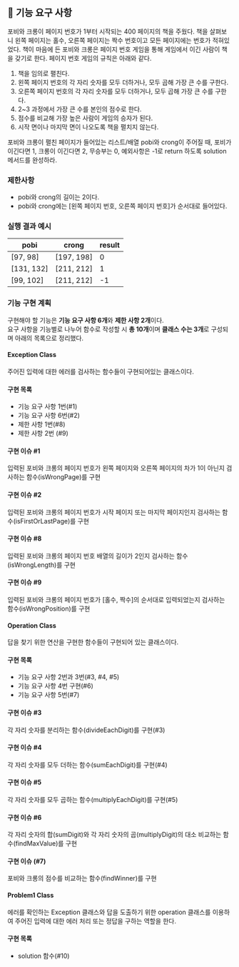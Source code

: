 ## 🚀 기능 요구 사항

포비와 크롱이 페이지 번호가 1부터 시작되는 400 페이지의 책을 주웠다. 책을 살펴보니 왼쪽 페이지는 홀수, 오른쪽 페이지는 짝수 번호이고 모든 페이지에는 번호가 적혀있었다. 책이 마음에 든 포비와 크롱은 페이지 번호 게임을 통해 게임에서 이긴 사람이 책을 갖기로 한다. 페이지 번호 게임의 규칙은 아래와 같다.

1. 책을 임의로 펼친다.
2. 왼쪽 페이지 번호의 각 자리 숫자를 모두 더하거나, 모두 곱해 가장 큰 수를 구한다.
3. 오른쪽 페이지 번호의 각 자리 숫자를 모두 더하거나, 모두 곱해 가장 큰 수를 구한다.
4. 2~3 과정에서 가장 큰 수를 본인의 점수로 한다.
5. 점수를 비교해 가장 높은 사람이 게임의 승자가 된다.
6. 시작 면이나 마지막 면이 나오도록 책을 펼치지 않는다.

포비와 크롱이 펼친 페이지가 들어있는 리스트/배열 pobi와 crong이 주어질 때, 포비가 이긴다면 1, 크롱이 이긴다면 2, 무승부는 0, 예외사항은 -1로 return 하도록 solution 메서드를 완성하라.

### 제한사항

- pobi와 crong의 길이는 2이다.
- pobi와 crong에는 [왼쪽 페이지 번호, 오른쪽 페이지 번호]가 순서대로 들어있다.

### 실행 결과 예시

| pobi | crong | result |
| --- | --- | --- |
| [97, 98] | [197, 198] | 0 |
| [131, 132] | [211, 212] | 1 |
| [99, 102] | [211, 212] | -1 |

### 기능 구현 계획

구현해야 할 기능은 **기능 요구 사항 6개**와 **제한 사항 2개**이다.  
요구 사항을 기능별로 나누어 함수로 작성할 시 **총 10개**이며 **클래스 수는 3개**로 구성되며 아래의 목록으로 정리했다.

#### Exception Class
주어진 입력에 대한 에러를 검사하는 함수들이 구현되어있는 클래스이다.

#### 구현 목록
- 기능 요구 사항 1번(#1)
- 기능 요구 사항 6번(#2)
- 제한 사항 1번(#8)
- 제한 사항 2번 (#9)

#### 구현 이슈 #1
입력된 포비와 크롱의 페이지 번호가 왼쪽 페이지와 오른쪽 페이지의 차가 1이 아닌지 검사하는 함수(isWrongPage)를 구현

#### 구현 이슈 #2
입력된 포비와 크롱의 페이지 번호가 시작 페이지 또는 마지막 페이지인지 검사하는 함수(isFirstOrLastPage)를 구현

#### 구현 이슈 #8
입력된 포비와 크롱의 페이지 번호 배열의 길이가 2인지 검사하는 함수(isWrongLength)를 구현

#### 구현 이슈 #9
입력된 포비와 크롱의 페이지 번호가 [홀수, 짝수]의 순서대로 입력되었는지 검사하는 함수(isWrongPosition)를 구현

#### Operation Class
답을 찾기 위한 연산을 구현한 함수들이 구현되어 있는 클래스이다.

#### 구현 목록
- 기능 요구 사항 2번과 3번(#3, #4, #5)
- 기능 요구 사항 4번 구현(#6)
- 기능 요구 사항 5번(#7)

#### 구현 이슈 #3
각 자리 숫자를 분리하는 함수(divideEachDigit)를 구현(#3)

#### 구현 이슈 #4
각 자리 숫자를 모두 더하는 함수(sumEachDigit)를 구현(#4)

#### 구현 이슈 #5
각 자리 숫자를 모두 곱하는 함수(multiplyEachDigit)를 구현(#5)

#### 구현 이슈 #6
각 자리 숫자의 합(sumDigit)와 각 자리 숫자의 곱(multiplyDigit)의 대소 비교하는 함수(findMaxValue)를 구현

#### 구현 이슈 (#7)
포비와 크롱의 점수를 비교하는 함수(findWinner)를 구현

#### Problem1 Class
에러를 확인하는 Exception 클래스와 답을 도출하기 위한 operation 클래스를 이용하여 주어진 입력에 대한 에러 처리 또는 정답을 구하는 역할을 한다.

#### 구현 목록
- solution 함수(#10)

